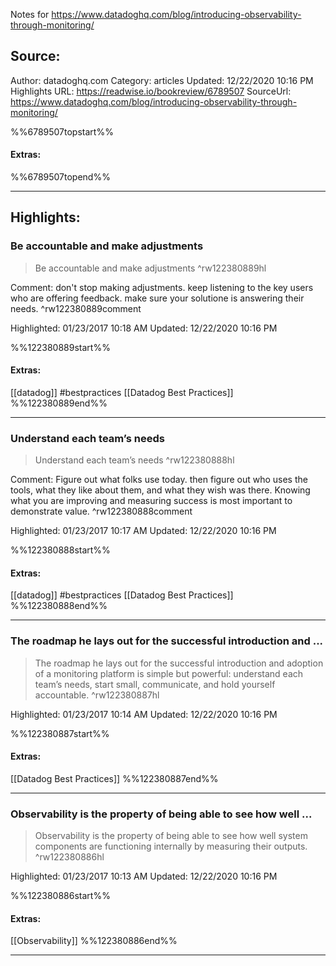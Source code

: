 Notes for https://www.datadoghq.com/blog/introducing-observability-through-monitoring/

## Source:
Author: datadoghq.com
Category: articles
Updated: 12/22/2020 10:16 PM
Highlights URL: https://readwise.io/bookreview/6789507
SourceUrl: https://www.datadoghq.com/blog/introducing-observability-through-monitoring/

%%6789507topstart%%
#### Extras:

%%6789507topend%%


 
-----
 ## Highlights:

### Be accountable and make adjustments
>Be accountable and make adjustments ^rw122380889hl

Comment: don't stop making adjustments. keep listening to the key users who are offering feedback. make sure your solutione is answering their needs. ^rw122380889comment

Highlighted: 01/23/2017 10:18 AM
Updated: 12/22/2020 10:16 PM

%%122380889start%%
#### Extras:
[[datadog]] #bestpractices [[Datadog Best Practices]]
%%122380889end%%



------

### Understand each team’s needs
>Understand each team’s needs ^rw122380888hl

Comment: Figure out what folks use today. then figure out who uses the tools, what they like about them, and what they wish was there. Knowing what you are improving and measuring success is most important to demonstrate value. ^rw122380888comment

Highlighted: 01/23/2017 10:17 AM
Updated: 12/22/2020 10:16 PM

%%122380888start%%
#### Extras:
[[datadog]] #bestpractices [[Datadog Best Practices]]
%%122380888end%%



------

### The roadmap he lays out for the successful introduction and ...
>The roadmap he lays out for the successful introduction and adoption of a monitoring platform is simple but powerful: understand each team’s needs, start small, communicate, and hold yourself accountable. ^rw122380887hl


Highlighted: 01/23/2017 10:14 AM
Updated: 12/22/2020 10:16 PM

%%122380887start%%
#### Extras:
[[Datadog Best Practices]]
%%122380887end%%



------

### Observability is the property of being able to see how well ...
>Observability is the property of being able to see how well system components are functioning internally by measuring their outputs. ^rw122380886hl


Highlighted: 01/23/2017 10:13 AM
Updated: 12/22/2020 10:16 PM

%%122380886start%%
#### Extras:
[[Observability]]
%%122380886end%%



------

